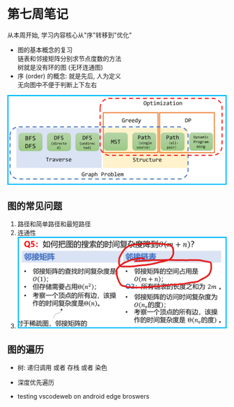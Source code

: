 # 第七周笔记

从本周开始, 学习内容核心从"序"转移到"优化"

- 图的基本概念的复习  
链表和邻接矩阵分别求节点度数的方法  
树就是没有环的图 (无环连通图)
- 序 (order) 的概念: 就是先后, 人为定义  
无向图中不便于判断上下左右

![接下来学什么](img/what_we_would_learn.png)

## 图的常见问题

1. 路径和简单路径和最短路径
2. 连通性
3. ![3.](img/question_3.png)

## 图的遍历

- 树: 递归调用 或者 存栈 或者 染色
- 深度优先遍历

- testing vscodeweb on android edge broswers